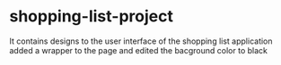 # shopping-list-project
It contains designs to the user interface of the shopping list application
added a wrapper to the page and edited the bacground color to black
